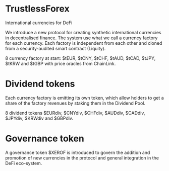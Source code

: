 # TrustlessForex

International currencies for DeFi

We introduce a new protocol for creating synthetic international currencies in decentralised finance. The system use what we call a currency factory for each currency. Each factory is independent from each other and cloned from a security-audited smart contract (Liquity).

8 currency factory at start: $tEUR, $tCNY, $tCHF, $tAUD, $tCAD, $tJPY, $tKRW and $tGBP 
with price oracles from ChainLink.

# Dividend tokens
Each currency factory is emitting its own token, which allow holders to get a share of the factory revenues by staking them in the Dividend Pool. 

8 dividend tokens $EURdiv, $CNYdiv, $CHFdiv, $AUDdiv, $CADdiv, $JPYdiv, $KRWdiv and $GBPdiv.

# Governance token
A governance token $XEROF is introduced to govern the addition and promotion of new currencies in the protocol and general integration in the DeFi eco-system.
